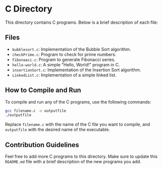 # C Directory

This directory contains C programs. Below is a brief description of each file:

## Files

- `bubblesort.c`: Implementation of the Bubble Sort algorithm.
- `checkPrime.c`: Program to check for prime numbers.
- `Fibonaaci.c`: Program to generate Fibonacci series.
- `hello-world.c`: A simple "Hello, World!" program in C.
- `insertionSort.c`: Implementation of the Insertion Sort algorithm.
- `LinkedList.c`: Implementation of a simple linked list.

## How to Compile and Run

To compile and run any of the C programs, use the following commands:

```sh
gcc filename.c -o outputfile
./outputfile
```

Replace `filename.c` with the name of the C file you want to compile, and `outputfile` with the desired name of the executable.

## Contribution Guidelines

Feel free to add more C programs to this directory. Make sure to update this `README.md` file with a brief description of the new programs you add.
